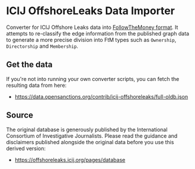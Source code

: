 # ICIJ OffshoreLeaks Data Importer

Converter for ICIJ Offshore Leaks data into [FollowTheMoney format](https://www.opensanctions.org/docs/entities/). It attempts to re-classify the edge information from the published graph data to generate a more precise division into FtM types such as `Ownership`, `Directorship` and `Membership`.

## Get the data

If you're not into running your own converter scripts, you can fetch
the resulting data from here:

* https://data.opensanctions.org/contrib/icij-offshoreleaks/full-oldb.json


## Source

The original database is generously published by the International Consortium of Investigative Journalists. Please read the guidance and disclaimers published alongside the original data before you use this derived version:

* https://offshoreleaks.icij.org/pages/database